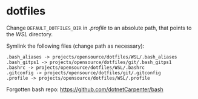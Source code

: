 # dotfiles

Change `DEFAULT_DOTFILES_DIR` in _.profile_ to an absolute
path, that points to the _WSL_ directory.

Symlink the following files (change path as necessary):

```
.bash_aliases -> projects/opensource/dotfiles/WSL/.bash_aliases
.bash_gitps1 -> projects/opensource/dotfiles/git/.bash_gitps1
.bashrc -> projects/opensource/dotfiles/WSL/.bashrc
.gitconfig -> projects/opensource/dotfiles/git/.gitconfig
.profile -> projects/opensource/dotfiles/WSL/.profile
```


Forgotten bash repo: https://github.com/dotnetCarpenter/bash
